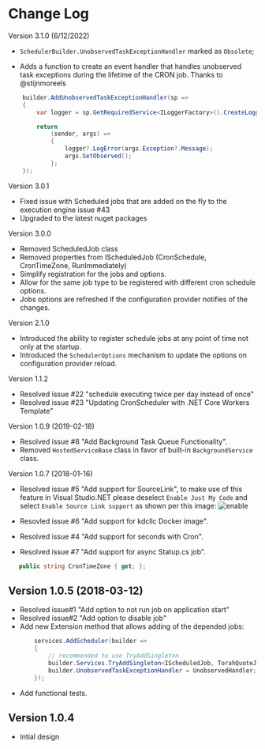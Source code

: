 
Change Log
===============================================================================

Version 3.1.0 (6/12/2022)

* `SchedulerBuilder.UnobservedTaskExceptionHandler` marked as `Obsolete`;

* Adds a function to create an event handler that handles unobserved task exceptions during the lifetime of the CRON job. Thanks to @stijnmoreels

```csharp
    builder.AddUnobservedTaskExceptionHandler(sp =>
    {
        var logger = sp.GetRequiredService<ILoggerFactory>().CreateLogger("CronJobs");

        return
            (sender, args) =>
            {
                logger?.LogError(args.Exception?.Message);
                args.SetObserved();
            };
    });
```

Version 3.0.1

* Fixed issue with Scheduled jobs that are added on the fly to the execution engine issue #43
* Upgraded to the latest nuget packages

Version 3.0.0

* Removed ScheduledJob class
* Removed properties from IScheduledJob (CronSchedule, CronTimeZone, RunImmediately)
* Simplify registration for the jobs and options.
* Allow for the same job type to be registered with different cron schedule options.
* Jobs options are refreshed if the configuration provider notifies of the changes.

Version 2.1.0

* Introduced the ability to register schedule jobs at any point of time not only at the startup.
* Introduced the `SchedulerOptions` mechanism to update the options on configuration provider reload.

Version 1.1.2

* Resolved issue #22 "schedule executing twice per day instead of once"
* Resolved issue #23 "Updating CronScheduler with .NET Core Workers Template"

Version 1.0.9 (2019-02-18)

* Resolved issue #8 "Add Background Task Queue Functionality".
* Removed `HostedServiceBase` class in favor of built-in `BackgroundService` class.

Version 1.0.7 (2018-01-16)

* Resolved issue #5 "Add support for SourceLink", to make use of this feature in Visual Studio.NET please deselect `Enable Just My Code` and select `Enable Source Link support` as shown per this image:
![enable](img/source_link_enable.JPG)

* Resovled issue #6 "Add support for kdcllc Docker image". 

* Resolved issue #4 "Add support for seconds with Cron".

* Resolved issue #7 "Add support for async Statup.cs job".

```c#
   public string CronTimeZone { get; };

```

Version 1.0.5 (2018-03-12)
----------------------------
 * Resolved issue#1 "Add option to not run job on application start"
 * Resolved issue#2 "Add option to disable job"
 * Add new Extension method that allows adding of the depended jobs:
    ```c#
        services.AddScheduler(builder =>
        {
            // recommended to use TryAddSingleton
            builder.Services.TryAddSingleton<IScheduledJob, TorahQuoteJob>();
            builder.UnobservedTaskExceptionHandler = UnobservedHandler;
        });
    ```
 * Add functional tests.

Version 1.0.4
----------------------------
 * Intial design
